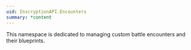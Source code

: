 ```yaml
---
uid: InscryptionAPI.Encounters
summary: *content
---
```

This namespace is dedicated to managing custom battle encounters and their blueprints.
